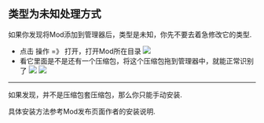 ## 类型为未知处理方式

如果你发现将Mod添加到管理器后，类型是未知，你先不要去着急修改它的类型.

- 点击 操作 =》 打开，打开Mod所在目录 
    ![](https://mod.3dmgame.com/static/upload/mod/202311/MOD655ead02ca0d9.png@webp)
- 看它里面是不是还有一个压缩包，将这个压缩包拖到管理器中，就能正常识别了
  ![](https://mod.3dmgame.com/static/upload/mod/202311/MOD655ead5242bb3.png@webp)
  ![](https://mod.3dmgame.com/static/upload/mod/202311/MOD655ead269fa35.png@webp)

----

如果发现，并不是压缩包套压缩包，那么你只能手动安装. 

具体安装方法参考Mod发布页面作者的安装说明.




